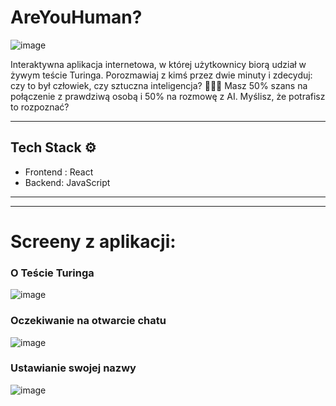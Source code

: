 # AreYouHuman?
![image](https://github.com/user-attachments/assets/e6096644-4141-4afc-98fb-88edaf4f668a)

Interaktywna aplikacja internetowa, w której użytkownicy biorą udział w żywym teście Turinga. Porozmawiaj z kimś przez dwie minuty i zdecyduj: czy to był człowiek, czy sztuczna inteligencja? 🤔💬🧠 Masz 50% szans na połączenie z prawdziwą osobą i 50% na rozmowę z AI. Myślisz, że potrafisz to rozpoznać?
___

## Tech Stack ⚙️
- Frontend : React
- Backend: JavaScript
___



___
# Screeny z aplikacji:
### O Teście Turinga
![image](https://github.com/user-attachments/assets/d851a97d-6f7a-4f7b-8a0b-8015d31709fb)

### Oczekiwanie na otwarcie chatu
![image](https://github.com/user-attachments/assets/408e98e9-07b7-4f66-acb6-37a1924f37a6)

### Ustawianie swojej nazwy
![image](https://github.com/user-attachments/assets/fc126601-2c99-42cd-9271-293beff17c7c)

